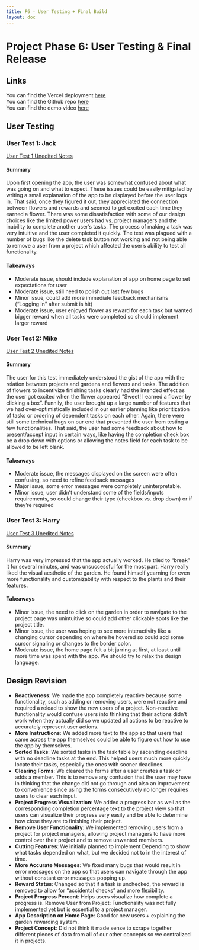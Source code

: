 ```yaml
---
title: P6 - User Testing + Final Build
layout: doc
---
```


# Project Phase 6: User Testing & Final Release

## Links

You can find the Vercel deployment [here](https://plant-it-beta.vercel.app/) <br/>
You can find the Github repo [here](https://github.com/irisxyang/plant-it)<br/>
You can find the demo video [here](https://youtu.be/bBC5DqVrq60)<br/>

## User Testing

### User Test 1: Jack

[User Test 1 Unedited Notes](p6/usertest1)

#### Summary

Upon first opening the app, the user was somewhat confused about what was going on and what to expect. These issues could be easily mitigated by writing a small explanation of the app to be displayed before the user logs in. That said, once they figured it out, they appreciated the connection between flowers and rewards and seemed to get excited each time they earned a flower. There was some dissatisfaction with some of our design choices like the limited power users had vs. project managers and the inability to complete another user’s tasks. The process of making a task was very intuitive and the user completed it quickly. The test was plagued with a number of bugs like the delete task button not working and not being able to remove a user from a project which affected the user’s ability to test all functionality.

#### Takeaways

- Moderate issue, should include explanation of app on home page to set expectations for user
- Moderate issue, still need to polish out last few bugs
- Minor issue, could add more immediate feedback mechanisms (“Logging in” after submit is hit)
- Moderate issue, user enjoyed flower as reward for each task but wanted bigger reward when all tasks were completed so should implement larger reward

### User Test 2: Mike

[User Test 2 Unedited Notes](p6/usertest2)

#### Summary

The user for this test immediately understood the gist of the app with the relation between projects and gardens and flowers and tasks. The addition of flowers to incentivize finishing tasks clearly had the intended effect as the user got excited when the flower appeared “Sweet! I earned a flower by clicking a box”. Funnily, the user brought up a large number of features that we had over-optimistically included in our earlier planning like prioritization of tasks or ordering of dependent tasks on each other. Again, there were still some technical bugs on our end that prevented the user from testing a few functionalities. That said, the user had some feedback about how to present/accept input in certain ways, like having the completion check box be a drop down with options or allowing the notes field for each task to be allowed to be left blank.

#### Takeaways

- Moderate issue, the messages displayed on the screen were often confusing, so need to refine feedback messages
- Major issue, some error messages were completely uninterpretable.
- Minor issue, user didn’t understand some of the fields/inputs requirements, so could change their type (checkbox vs. drop down) or if they’re required

### User Test 3: Harry

[User Test 3 Unedited Notes](p6/usertest3)

#### Summary

Harry was very impressed that the app actually worked. He tried to “break” it for several minutes, and was unsuccessful for the most part. Harry really liked the visual aesthetic of the garden. He found himself yearning for even more functionality and customizability with respect to the plants and their features.

#### Takeaways

- Minor issue, the need to click on the garden in order to navigate to the project page was unintuitive so could add other clickable spots like the project title.
- Minor issue, the user was hoping to see more interactivity like a changing cursor depending on where he hovered so could add some cursor signaling or changes to the border color.
- Moderate issue, the home page felt a bit jarring at first, at least until more time was spent with the app. We should try to relax the design language.

## Design Revision

- **Reactiveness**: We made the app completely reactive because some functionality, such as adding or removing users, were not reactive and required a reload to show the new users of a project. Non-reactive functionality would confuse users into thinking that their actions didn’t work when they actually did so we updated all actions to be reactive to accurately represent user actions.<br/>
- **More Instructions**: We added more text to the app so that users that came across the app themselves could be able to figure out how to use the app by themselves. <br/>
- **Sorted Tasks**: We sorted tasks in the task table by ascending deadline with no deadline tasks at the end. This helped users much more quickly locate their tasks, especially the ones with sooner deadlines. <br/>
- **Clearing Forms**: We cleared the forms after a user creates a task or adds a member. This is to remove any confusion that the user may have in thinking that the change did not go through and also an improvement to convenience since using the forms consecutively no longer requires users to clear each input. <br/>
- **Project Progress Visualization**: We added a progress bar as well as the corresponding completion percentage text to the project view so that users can visualize their progress very easily and be able to determine how close they are to finishing their project. <br/>
- **Remove User Functionality**: We implemented removing users from a project for project managers, allowing project managers to have more control over their project and to remove unwanted members. <br/>
- **Cutting Features**: We initially planned to implement Depending to show what tasks depended on what, but we decided not to in the interest of time.<br/>
- **More Accurate Messages**: We fixed many bugs that would result in error messages on the app so that users can navigate through the app without constant error messages popping up.<br/>
- **Reward Status**: Changed so that if a task is unchecked, the reward is removed to allow for “accidental checks” and more flexibility.<br/>
- **Project Progress Percent**: Helps users visualize how complete a progress is.
  Remove User from Project: Functionality was not fully implemented yet but is essential to a project manager.<br/>
- **App Description on Home Page**: Good for new users + explaining the garden rewarding system.<br/>
- **Project Concept**: Did not think it made sense to scrape together different pieces of data from all of our other concepts so we centralized it in projects.
